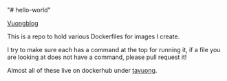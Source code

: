 "# hello-world" 

[Vuongblog](https://vuongblog.wordpess.com)

This is a repo to hold various Dockerfiles for images I create.

I try to make sure each has a command at the top for running it,
if a file you are looking at does not have a command, please
pull request it!

Almost all of these live on dockerhub under [tavuong](https://hub.docker.com/u/tavuong/).

